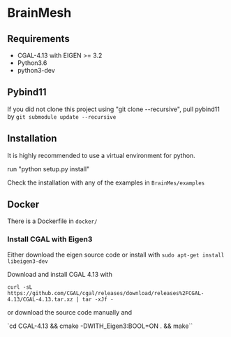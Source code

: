 # BrainMesh 
## Requirements

 - CGAL-4.13 with EIGEN >= 3.2
 - Python3.6
 - python3-dev

## Pybind11

If you did not clone this project using "git clone --recursive", pull pybind11 by
`git submodule update --recursive`

## Installation

It is highly recommended to use a virtual environment for python.

run "python setup.py install"

Check the installation with any of the examples in `BrainMes/examples`

## Docker

There is a Dockerfile in `docker/`

### Install CGAL with Eigen3

Either download the eigen source code or install with `sudo apt-get install libeigen3-dev`

Download and install CGAL 4.13 with

`curl -sL https://github.com/CGAL/cgal/releases/download/releases%2FCGAL-4.13/CGAL-4.13.tar.xz | tar -xJf -`

or download the source code manually and

`cd CGAL-4.13 && cmake -DWITH_Eigen3:BOOL=ON . && make``
